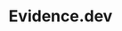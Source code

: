 ---
git: https://github.com/evidence-dev/evidence
logohandle: evidencedev
sort: evidence
title: Evidence.dev
website: https://www.evidence.dev/
---